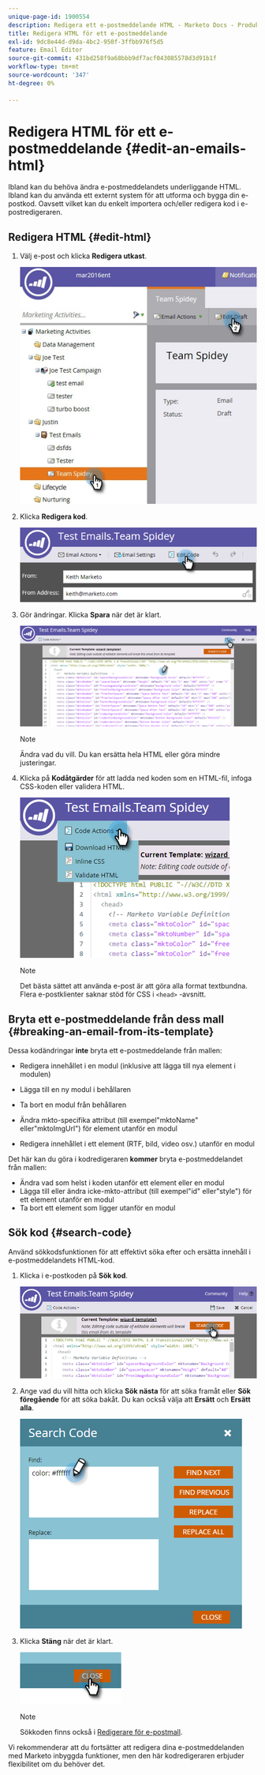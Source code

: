 ```yaml
---
unique-page-id: 1900554
description: Redigera ett e-postmeddelande HTML - Marketo Docs - Produktdokumentation
title: Redigera HTML för ett e-postmeddelande
exl-id: 9dc8e44d-d9da-4bc2-950f-3ffbb976f5d5
feature: Email Editor
source-git-commit: 431bd258f9a68bbb9df7acf043085578d3d91b1f
workflow-type: tm+mt
source-wordcount: '347'
ht-degree: 0%

---
```


# Redigera HTML för ett e-postmeddelande {#edit-an-emails-html}

Ibland kan du behöva ändra e-postmeddelandets underliggande HTML. Ibland kan du använda ett externt system för att utforma och bygga din e-postkod. Oavsett vilket kan du enkelt importera och/eller redigera kod i e-postredigeraren.

## Redigera HTML {#edit-html}

1. Välj e-post och klicka **Redigera utkast**.

   ![](assets/teamspidey.jpg)

1. Klicka **Redigera kod**.

   ![](assets/two-4.png)

1. Gör ändringar. Klicka **Spara** när det är klart.

   ![](assets/three-3.png)

   >[!NOTE]
   >
   >Ändra vad du vill. Du kan ersätta hela HTML eller göra mindre justeringar.

1. Klicka på **Kodåtgärder** för att ladda ned koden som en HTML-fil, infoga CSS-koden eller validera HTML.

   ![](assets/four-2.png)

   >[!NOTE]
   >
   >Det bästa sättet att använda e-post är att göra alla format textbundna. Flera e-postklienter saknar stöd för CSS i `<head>` -avsnitt.

## Bryta ett e-postmeddelande från dess mall {#breaking-an-email-from-its-template}

Dessa kodändringar **inte** bryta ett e-postmeddelande från mallen:

* Redigera innehållet i en modul (inklusive att lägga till nya element i modulen)
* Lägga till en ny modul i behållaren
* Ta bort en modul från behållaren

* Ändra mkto-specifika attribut (till exempel&quot;mktoName&quot; eller&quot;mktoImgUrl&quot;) för element utanför en modul
* Redigera innehållet i ett element (RTF, bild, video osv.) utanför en modul

Det här kan du göra i kodredigeraren **kommer** bryta e-postmeddelandet från mallen:

* Ändra vad som helst i koden utanför ett element eller en modul
* Lägga till eller ändra icke-mkto-attribut (till exempel&quot;id&quot; eller&quot;style&quot;) för ett element utanför en modul
* Ta bort ett element som ligger utanför en modul

## Sök kod {#search-code}

Använd sökkodsfunktionen för att effektivt söka efter och ersätta innehåll i e-postmeddelandets HTML-kod.

1. Klicka i e-postkoden på **Sök kod**.

   ![](assets/five-2.png)

1. Ange vad du vill hitta och klicka **Sök nästa** för att söka framåt eller **Sök föregående** för att söka bakåt. Du kan också välja att **Ersätt** och **Ersätt alla**.

   ![](assets/six-1.png)

1. Klicka **Stäng** när det är klart.

   ![](assets/seven.png)

   >[!NOTE]
   >
   >Sökkoden finns också i [Redigerare för e-postmall](/help/marketo/product-docs/email-marketing/general/email-editor-2/create-an-email-template.md).

Vi rekommenderar att du fortsätter att redigera dina e-postmeddelanden med Marketo inbyggda funktioner, men den här kodredigeraren erbjuder flexibilitet om du behöver det.
